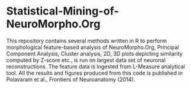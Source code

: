 # Statistical-Mining-of-NeuroMorpho.Org
This repository contains several methods written in R to perform morphological feature-based analysis of NeuroMorpho.Org, Principal Component Analysis, Cluster analysis, 2D, 3D plots depicting similarity computed by Z-score etc., is run on largest data set of neuronal reconstructions. The feature data is ingested from L-Measure analytical tool. All the results and figures produced from this code is published in Polavaram et al., Frontiers of Neuroanatomy (2014).
